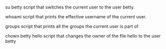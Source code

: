 su betty script that switches the current user to the user betty.

whoami script that prints the effective username of the current user.

groups script that prints all the groups the current user is part of

chown betty hello script that changes the owner of the file hello to the user betty
